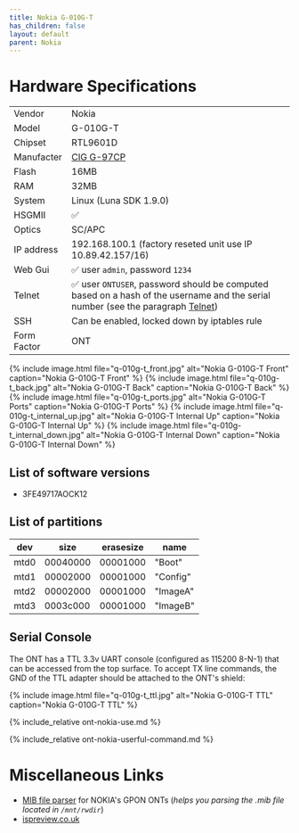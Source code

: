```yaml
---
title: Nokia G-010G-T
has_children: false
layout: default
parent: Nokia
---
```


# Hardware Specifications

|             |                                                                                                                                            |
| ----------- | ------------------------------------------------------------------------------------------------------------------------------------------ |
| Vendor      | Nokia                                                                                                                                      |
| Model       | G-010G-T                                                                                                                                   |
| Chipset     | RTL9601D                                                                                                                                   |
| Manufacter  | [CIG G-97CP](/ont-cig-g-97cp)                                                                                                              |
| Flash       | 16MB                                                                                                                                       |
| RAM         | 32MB                                                                                                                                       |
| System      | Linux (Luna SDK 1.9.0)                                                                                                                     |
| HSGMII      | ✅                                                                                                                                         |
| Optics      | SC/APC                                                                                                                                     |
| IP address  | 192.168.100.1  (factory reseted unit use IP 10.89.42.157/16)                                                                               |
| Web Gui     | ✅ user `admin`, password `1234`                                                                                                           |
| Telnet      | ✅ user `ONTUSER`, password should be computed based on a hash of the username and the serial number (see the paragraph [Telnet](#telnet)) |
| SSH         | Can be enabled, locked down by iptables rule                                                                                               |
| Form Factor | ONT                                                                                                                                        |

{% include image.html file="q-010g-t_front.jpg"  alt="Nokia G-010G-T Front" caption="Nokia G-010G-T Front" %}
{% include image.html file="q-010g-t_back.jpg"  alt="Nokia G-010G-T Back" caption="Nokia G-010G-T Back" %}
{% include image.html file="q-010g-t_ports.jpg"  alt="Nokia G-010G-T Ports" caption="Nokia G-010G-T Ports" %}
{% include image.html file="q-010g-t_internal_up.jpg"  alt="Nokia G-010G-T Internal Up" caption="Nokia G-010G-T Internal Up" %}
{% include image.html file="q-010g-t_internal_down.jpg"  alt="Nokia G-010G-T Internal Down" caption="Nokia G-010G-T Internal Down" %}

## List of software versions
- 3FE49717AOCK12 

## List of partitions

| dev  | size     | erasesize | name     |
| ---- | -------- | --------- | -------- |
| mtd0 | 00040000 | 00001000  | "Boot"   |
| mtd1 | 00002000 | 00001000  | "Config" |
| mtd2 | 00002000 | 00001000  | "ImageA" |
| mtd3 | 0003c000 | 00001000  | "ImageB" |

## Serial Console

The ONT has a TTL 3.3v UART console (configured as 115200 8-N-1) that can be accessed from the top surface. To accept TX line commands, the GND of the TTL adapter should be attached to the ONT's shield:

{% include image.html file="q-010g-t_ttl.jpg"  alt="Nokia G-010G-T TTL" caption="Nokia G-010G-T TTL" %}

{% include_relative ont-nokia-use.md %}

{% include_relative ont-nokia-userful-command.md %}

# Miscellaneous Links
- [MIB file parser](https://github.com/nanomad/nokia-ont-mib-parser)  for NOKIA's GPON ONTs (*helps you parsing the .mib file located in `/mnt/rwdir`*)
- [ispreview.co.uk](https://www.ispreview.co.uk/index.php/2022/09/pictured-openreachs-future-2-5gbps-ont-for-fttp-broadband.html)
